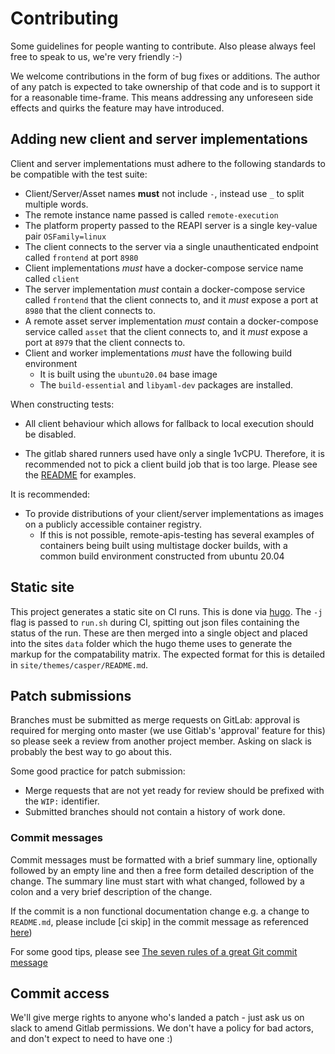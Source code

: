 # Contributing

Some guidelines for people wanting to contribute. Also please always feel free
to speak to us, we're very friendly :-)

We welcome contributions in the form of bug fixes or additions. The author of any patch is expected
to take ownership of that code and is to support it for a reasonable time-frame. This means addressing
any unforeseen side effects and quirks the feature may have introduced.

## Adding new client and server implementations

Client and server implementations must adhere to the following standards to be compatible with
the test suite:

- Client/Server/Asset names **must** not include `-`, instead use `_` to split multiple words.
- The remote instance name passed is called `remote-execution`
- The platform property passed to the REAPI server is a single key-value pair `OSFamily=linux`
- The client connects to the server via a single unauthenticated endpoint called `frontend` at port `8980`
- Client implementations *must* have a docker-compose service name called `client`
- The server implementation *must* contain a docker-compose service called `frontend` that the client connects to, and it
*must* expose a port at `8980` that the client connects to.
- A remote asset server implementation *must* contain a docker-compose service called `asset` that the client connects to, and it
*must* expose a port at `8979` that the client connects to.
- Client and worker implementations *must* have the following build environment
  - It is built using the `ubuntu20.04` base image
  - The `build-essential` and `libyaml-dev` packages are installed.

When constructing tests:

- All client behaviour which allows for fallback to local execution should be disabled.

- The gitlab shared runners used have only a single 1vCPU. Therefore, it is recommended
not to pick a client build job that is too large. Please see the [README](README.md#client-jobs)
for examples.

It is recommended:

- To provide distributions of your client/server implementations as images on a
publicly accessible container registry.
   - If this is not possible, remote-apis-testing has several examples of containers
being built using multistage docker builds, with a common build environment
constructed from ubuntu 20.04

## Static site

This project generates a static site on CI runs. This is done via [hugo](gohugo.io). 
The `-j` flag is passed to `run.sh` during CI, spitting out json files containing the 
status of the run. These are then merged into a single object and placed into the sites 
`data` folder which the hugo theme uses to generate the markup for the compatability matrix.
The expected format for this is detailed in `site/themes/casper/README.md`.

## Patch submissions

Branches must be submitted as merge requests on GitLab: approval is required for
merging onto master (we use Gitlab's 'approval' feature for this) so please seek
a review from another project member. Asking on slack is probably the best way
to go about this.

Some good practice for patch submission:

- Merge requests that are not yet ready for review should be prefixed with the
  ``WIP:`` identifier.
- Submitted branches should not contain a history of work done.

### Commit messages

Commit messages must be formatted with a brief summary line, optionally followed
by an empty line and then a free form detailed description of the change. The
summary line must start with what changed, followed by a colon and a very brief
description of the change.

If the commit is a non functional documentation change e.g. a change to `README.md`, please include [ci skip] in the commit message as referenced [here](https://docs.gitlab.com/ee/ci/yaml/#skipping-jobs))

For some good tips, please see [The seven rules of a great Git commit message](https://chris.beams.io/posts/git-commit/#seven-rules)

## Commit access

We'll give merge rights to anyone who's landed a patch - just ask us on slack to
amend Gitlab permissions. We don't have a policy for bad actors, and don't expect
to need to have one :)

